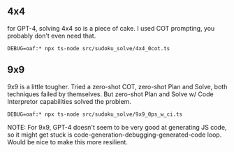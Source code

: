 ## 4x4 
for GPT-4, solving 4x4 so is a piece of cake. I used COT prompting, you probably don't even need that.
```
DEBUG=oaf:* npx ts-node src/sudoku_solve/4x4_0cot.ts
```

## 9x9
9x9 is a little tougher. Tried a zero-shot COT, zero-shot Plan and Solve, both techniques failed by themselves.
But zero-shot Plan and Solve w/ Code Interpretor capabilities solved the problem.

```
DEBUG=oaf:* npx ts-node src/sudoku_solve/9x9_0ps_w_ci.ts
```

NOTE: For 9x9, GPT-4 doesn't seem to be very good at generating JS code, so it might get stuck is code-generation-debugging-generated-code loop. Would be nice to make this more resilient.
